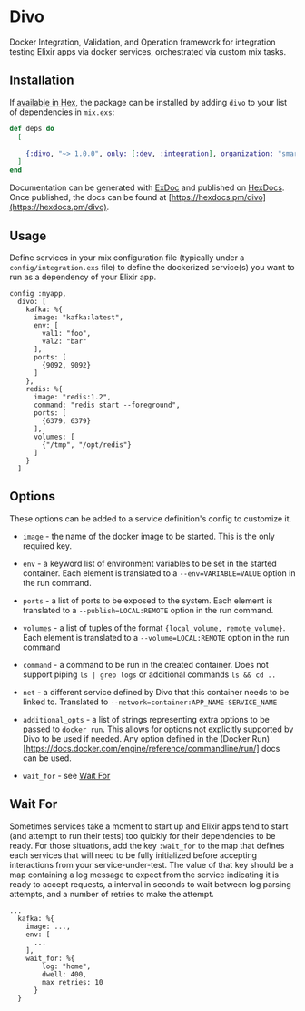 # Divo

Docker Integration, Validation, and Operation framework for integration testing
Elixir apps via docker services, orchestrated via custom mix tasks.

## Installation

If [available in Hex](https://hex.pm/docs/publish), the package can be installed
by adding `divo` to your list of dependencies in `mix.exs`:

```elixir
def deps do
  [

    {:divo, "~> 1.0.0", only: [:dev, :integration], organization: "smartcolumbus_os"}
  ]
end
```

Documentation can be generated with [ExDoc](https://github.com/elixir-lang/ex_doc)
and published on [HexDocs](https://hexdocs.pm). Once published, the docs can
be found at [https://hexdocs.pm/divo](https://hexdocs.pm/divo).

## Usage

Define services in your mix configuration file (typically under a `config/integration.exs` file)
to define the dockerized service(s) you want to run as a dependency of your Elixir app.

```
config :myapp,
  divo: [
    kafka: %{
      image: "kafka:latest",
      env: [
        val1: "foo",
        val2: "bar"
      ],
      ports: [
        {9092, 9092}
      ]
    },
    redis: %{
      image: "redis:1.2",
      command: "redis start --foreground",
      ports: [
        {6379, 6379}
      ],
      volumes: [
        {"/tmp", "/opt/redis"}
      ]
    }
  ]
```

## Options

These options can be added to a service definition's config to customize it.

* `image` - the name of the docker image to be started. This is the only required key.

* `env` - a keyword list of environment variables to be set in the started container. Each element is translated to a `--env=VARIABLE=VALUE` option in the run command.

* `ports` - a list of ports to be exposed to the system. Each element is translated to a `--publish=LOCAL:REMOTE` option in the run command.

* `volumes` - a list of tuples of the format `{local_volume, remote_volume}`. Each element is translated to a `--volume=LOCAL:REMOTE` option in the run command

* `command` - a command to be run in the created container. Does not support piping `ls | grep logs` or additional commands `ls && cd ..`

* `net` - a different service defined by Divo that this container needs to be linked to. Translated to `--network=container:APP_NAME-SERVICE_NAME`

* `additional_opts` - a list of strings representing extra options to be passed to `docker run`. This allows for options not explicitly supported by Divo to be used if needed. Any option defined in the (Docker Run)[https://docs.docker.com/engine/reference/commandline/run/] docs can be used.

* `wait_for` - see [Wait For]()


## Wait For

Sometimes services take a moment to start up and Elixir apps tend to start (and attempt to run their tests)
too quickly for their dependencies to be ready. For those situations, add the key `:wait_for` to the map
that defines each services that will need to be fully initialized before accepting interactions from your
service-under-test. The value of that key should be a map containing a log message to expect from the service
indicating it is ready to accept requests, a interval in seconds to wait between log parsing attempts, and a
number of retries to make the attempt.

```
...
  kafka: %{
    image: ...,
    env: [
      ...
    ],
    wait_for: %{
        log: "home",
        dwell: 400,
        max_retries: 10
      }
  }
```
